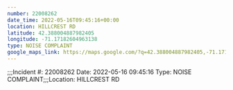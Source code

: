 ```yaml
---
number: 22008262
date_time: 2022-05-16T09:45:16+00:00
location: HILLCREST RD
latitude: 42.388004887982405
longitude: -71.17182604963138
type: NOISE COMPLAINT
google_maps_link: https://maps.google.com/?q=42.388004887982405,-71.17182604963138
---
```


;;;Incident #: 22008262  Date: 2022-05-16 09:45:16   Type: NOISE COMPLAINT;;;Location: HILLCREST RD
